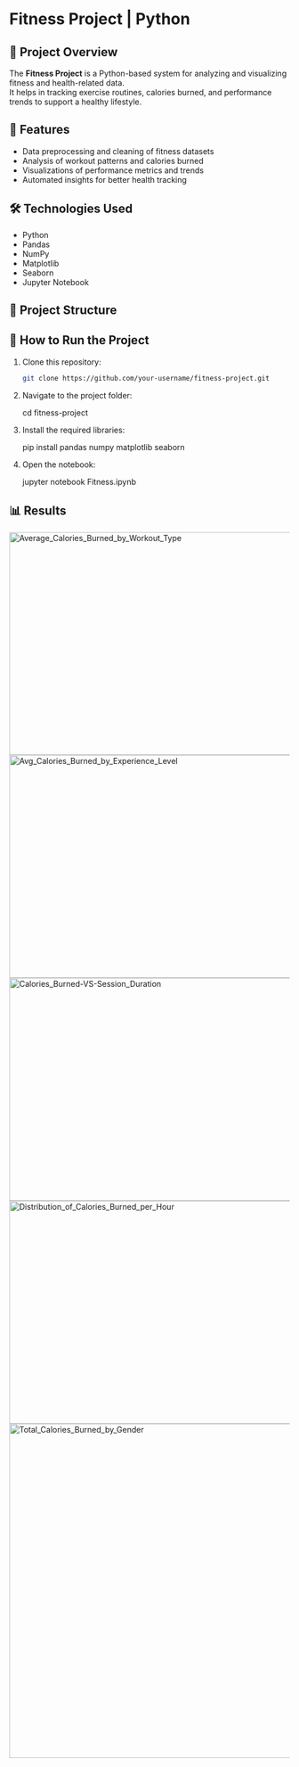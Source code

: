 # Fitness Project | Python

## 📌 Project Overview
The **Fitness Project** is a Python-based system for analyzing and visualizing fitness and health-related data.  
It helps in tracking exercise routines, calories burned, and performance trends to support a healthy lifestyle.

## 🎯 Features
- Data preprocessing and cleaning of fitness datasets
- Analysis of workout patterns and calories burned
- Visualizations of performance metrics and trends
- Automated insights for better health tracking

## 🛠️ Technologies Used
- Python
- Pandas
- NumPy
- Matplotlib
- Seaborn
- Jupyter Notebook

## 📂 Project Structure

## 🚀 How to Run the Project

1. Clone this repository:
   ```bash
   git clone https://github.com/your-username/fitness-project.git

2. Navigate to the project folder:

   cd fitness-project

3. Install the required libraries:

   pip install pandas numpy matplotlib seaborn

4. Open the notebook:

   jupyter notebook Fitness.ipynb

## 📊 Results

<img width="600" height="400" alt="Average_Calories_Burned_by_Workout_Type" src="https://github.com/user-attachments/assets/da546368-4ec1-4f8d-9713-1a1517b4487b" />
<img width="600" height="400" alt="Avg_Calories_Burned_by_Experience_Level" src="https://github.com/user-attachments/assets/ed4dbdf4-d28b-4c9d-904e-eb3aed792a48" />
<img width="600" height="400" alt="Calories_Burned-VS-Session_Duration" src="https://github.com/user-attachments/assets/410e5e61-dc1f-4665-ad85-0da1492e9a86" />
<img width="600" height="400" alt="Distribution_of_Calories_Burned_per_Hour" src="https://github.com/user-attachments/assets/3ea97bfd-a2f9-4f01-a08b-c37fe7ecce49" />
<img width="600" height="600" alt="Total_Calories_Burned_by_Gender" src="https://github.com/user-attachments/assets/b3c78b34-7c38-4dfa-95ac-23d53f2bf12c" />

